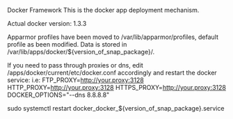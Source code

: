 Docker Framework
This is the docker app deployment mechanism.

Actual docker version: 1.3.3

Apparmor profiles have been moved to /var/lib/apparmor/profiles, default profile as been modified.
Data is stored in /var/lib/apps/docker/${version_of_snap_package}/.

If you need to pass through proxies or dns, edit /apps/docker/current/etc/docker.conf accordingly and restart the docker service:
i.e:
FTP_PROXY=http://your.proxy:3128
HTTP_PROXY=http://your.proxy:3128
HTTPS_PROXY=http://your.proxy:3128
DOCKER_OPTIONS="--dns 8.8.8.8"

sudo systemctl restart docker_docker_${version_of_snap_package}.service
